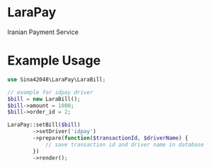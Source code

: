 # LaraPay
Iranian Payment Service

# Example Usage
```php
use Sina42048\LaraPay\LaraBill;

// example for idpay driver
$bill = new LaraBill();
$bill->amount = 1000;
$bill->order_id = 2;

LaraPay::setBill($bill)
        ->setDriver('idpay')
        ->prepare(function($transactionId, $driverName) {
			// save transaction id and driver name in database
        })
        ->render();
```